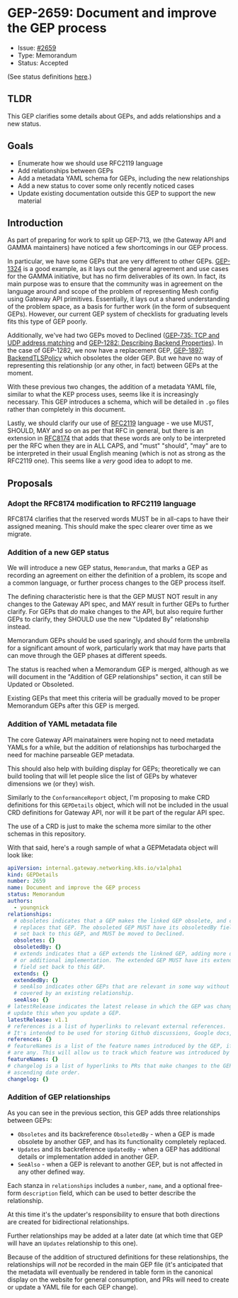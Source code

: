 # GEP-2659: Document and improve the GEP process

* Issue: [#2659](https://github.com/kubernetes-sigs/gateway-api/issues/2659)
* Type: Memorandum
* Status: Accepted

(See status definitions [here](overview.md#status).)

## TLDR

This GEP clarifies some details about GEPs, and adds relationships and a new
status.


## Goals

- Enumerate how we should use RFC2119 language
- Add relationships between GEPs
- Add a metadata YAML schema for GEPs, including the new relationships
- Add a new status to cover some only recently noticed cases
- Update existing documentation outside this GEP to support the new material

## Introduction

As part of preparing for work to split up GEP-713, we (the Gateway API and GAMMA
maintainers) have noticed a few shortcomings in our GEP process.

In particular, we have some GEPs that are very different to other GEPs.
[GEP-1324](https://gateway-api.sigs.k8s.io/geps/gep-1324/) is a good example,
as it lays out the general agreement and use cases for the GAMMA initiative, but
has no firm deliverables of its own. In fact, its main purpose was to ensure
that the community was in agreement on the language around and scope of the
problem of representing Mesh config using Gateway API primitives. Essentially,
it lays out a shared understanding of the problem space, as a basis for further
work (in the form of subsequent GEPs). However, our current GEP system of checklists
for graduating levels fits this type of GEP poorly.

Additionally, we've had two GEPs moved to Declined ([GEP-735: TCP and UDP address
matching](https://gateway-api.sigs.k8s.io/geps/gep-735/) and
[GEP-1282: Describing Backend Properties](https://gateway-api.sigs.k8s.io/geps/gep-1282/)).
In the case of GEP-1282, we now have a replacement GEP,
[GEP-1897: BackendTLSPolicy](https://gateway-api.sigs.k8s.io/geps/gep-1897/)
which obsoletes the older GEP. But we have no way of representing this
relationship (or any other, in fact) between GEPs at the moment.

With these previous two changes, the addition of a metadata YAML file, similar
to what the KEP process uses, seems like it is increasingly necessary. This GEP
introduces a schema, which will be detailed in `.go` files rather than completely
in this document.

Lastly, we should clarify our use of [RFC2119](https://www.rfc-editor.org/rfc/rfc2119.txt)
language - we use MUST, SHOULD, MAY and so on as per that RFC in general,
but there is an extension in [RFC8174](https://www.rfc-editor.org/rfc/rfc8174.txt)
that adds that these words are only to be interpreted per the RFC when they are
in ALL CAPS, and "must" "should", "may" are to be interpreted in their usual
English meaning (which is not as strong as the RFC2119 one). This seems like
a _very_ good idea to adopt to me.

## Proposals

### Adopt the RFC8174 modification to RFC2119 language

RFC8174 clarifies that the reserved words MUST be in all-caps to have their
assigned meaning. This should make the spec clearer over time as we migrate.

### Addition of a new GEP status

We will introduce a new GEP status, `Memorandum`, that marks a GEP as recording
an agreement on either the definition of a problem, its scope
and a common language, or further process changes to the GEP process itself.

The defining characteristic here is that the GEP MUST NOT result in any changes
to the Gateway API spec, and MAY result in further GEPs to further clarify.
For GEPs that _do_ make changes to the API, but also require further GEPs to
clarify, they SHOULD use the new "Updated By" relationship instead.

Memorandum GEPs should be used sparingly, and should form the umbrella for a
significant amount of work, particularly work that may have parts that can
move through the GEP phases at different speeds.

The status is reached when a Memorandum GEP is merged, although as we will document
in the "Addition of GEP relationships" section, it can still be Updated
or Obsoleted.

Existing GEPs that meet this criteria will be gradually moved to be proper
Memorandum GEPs after this GEP is merged.

### Addition of YAML metadata file

The core Gateway API mainatainers were hoping not to need metadata YAMLs for a
while, but the addition of relationships has turbocharged the need for machine
parseable GEP metadata.

This should also help with building display for GEPs; theoretically we can build
tooling that will let people slice the list of GEPs by whatever dimensions
we (or they) wish.

Similarly to the `ConformanceReport` object, I'm proposing to make CRD definitions
for this `GEPDetails` object, which will not be included in the usual CRD
definitions for Gateway API, nor will it be part of the regular API spec.

The use of a CRD is just to make the schema more similar to the other schemas
in this repository.

With that said, here's a rough sample of what a GEPMetadata object will look like:

```yaml
apiVersion: internal.gateway.networking.k8s.io/v1alpha1
kind: GEPDetails
number: 2659
name: Document and improve the GEP process
status: Memorandum
authors:
  - youngnick
relationships:
  # obsoletes indicates that a GEP makes the linked GEP obsolete, and completely
  # replaces that GEP. The obsoleted GEP MUST have its obsoletedBy field
  # set back to this GEP, and MUST be moved to Declined.
  obsoletes: {}
  obsoletedBy: {}
  # extends indicates that a GEP extends the linkned GEP, adding more detail
  # or additional implementation. The extended GEP MUST have its extendedBy
  # field set back to this GEP.
  extends: {}
  extendedBy: {}
  # seeAlso indicates other GEPs that are relevant in some way without being
  # covered by an existing relationship.
  seeAlso: {}
# latestRelease indicates the latest release in which the GEP was changed.
# update this when you update a GEP.
latestRelease: v1.1
# references is a list of hyperlinks to relevant external references.
# It's intended to be used for storing Github discussions, Google docs, etc.
references: {}
# featureNames is a list of the feature names introduced by the GEP, if there
# are any. This will allow us to track which feature was introduced by which GEP.
featureNames: {}
# changelog is a list of hyperlinks to PRs that make changes to the GEP, in
# ascending date order.
changelog: {}
```

### Addition of GEP relationships

As you can see in the previous section, this GEP adds three relationships between
GEPs:
- `Obsoletes` and its backreference `ObsoletedBy` - when a GEP is made obsolete
  by another GEP, and has its functionality completely replaced.
- `Updates` and its backreference `UpdatedBy` - when a GEP has additional details
  or implementation added in another GEP.
- `SeeAlso` - when a GEP is relevant to another GEP, but is not affected in any
  other defined way.

Each stanza in `relationships` includes a `number`, `name`, and a optional free-form
`description` field, which can be used to better describe the relationship.

At this time it's the updater's responsibility to ensure that both directions
are created for bidirectional relationships.

Further relationships may be added at a later date (at which time that GEP will
have an `Updates` relationship to this one).

Because of the addition of structured definitions for these relationships, the
relationships will _not_ be recorded in the main GEP file (it's anticipated
that the metadata will eventually be rendered in table form in the canonical
display on the website for general consumption, and PRs will need to create or
update a YAML file for each GEP change).

